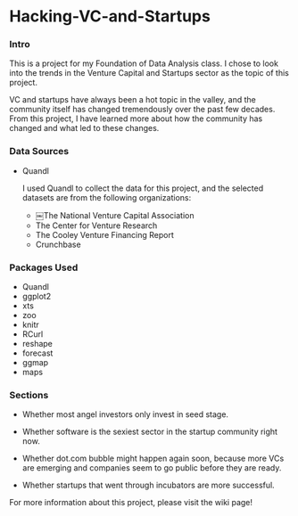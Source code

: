 # Hacking-VC-and-Startups

### Intro
This is a project for my Foundation of Data Analysis class. I chose to look into the trends in the Venture Capital and Startups sector as the topic of this project. 

VC and startups have always been a hot topic in the valley, and the community itself has changed tremendously over the past few decades. From this project, I have learned more about how the community has changed and what led to these changes. 

### Data Sources 
* Quandl

  I used Quandl to collect the data for this project, and the selected datasets are from the following organizations: 

  * ￼The National Venture Capital Association
  * The Center for Venture Research
  * The Cooley Venture Financing Report 
  * Crunchbase

### Packages Used
* Quandl
* ggplot2
* xts
* zoo
* knitr
* RCurl
* reshape
* forecast
* ggmap
* maps

### Sections
* Whether most angel investors only invest in seed stage.

* Whether software is the sexiest sector in the startup community right now.

* Whether dot.com bubble might happen again soon, because more VCs are emerging and companies seem to go public before they are ready.

* Whether startups that went through incubators are more successful.

For more information about this project, please visit the wiki page! 

